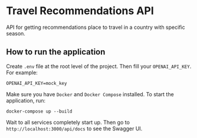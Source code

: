# Travel Recommendations API
API for getting recommendations place to travel in a country with specific season.

## How to run the application
Create `.env` file at the root level of the project. Then fill your `OPENAI_API_KEY`. For example:

```
OPENAI_API_KEY=mock_key
```

Make sure you have `Docker` and `Docker Compose` installed. To start the application, run:
```
docker-compose up --build
```
Wait to all services completely start up. Then go to `http://localhost:3000/api/docs` to see the Swagger UI.